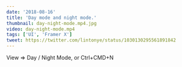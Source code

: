 ```yaml
---
date: '2018-08-16'
title: 'Day mode and night mode.'
thumbnail: day-night-mode.mp4.jpg
video: day-night-mode.mp4
tags: ['UI', 'Framer X']
tweet: https://twitter.com/lintonye/status/1030130295561891842
---
```


View => Day / Night Mode, or Ctrl+CMD+N

